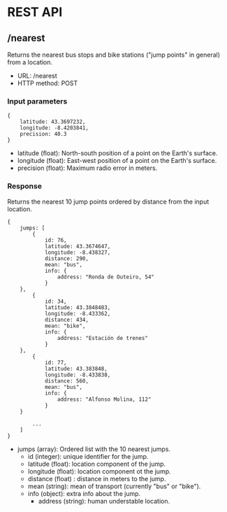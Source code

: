 
# REST API

## /nearest 

Returns the nearest bus stops and bike stations ("jump points" in general) from 
a location.

- URL: /nearest
- HTTP method: POST

### Input parameters

```
{
    latitude: 43.3697232,
    longitude: -8.4203841,
    precision: 40.3
}
```

- latitude (float): North-south position of a point on the Earth's surface.
- longitude (float): East-west position of a point on the Earth's surface.
- precision (float): Maximum radio error in meters.


### Response

Returns the nearest 10 jump points ordered by distance from the input location.

```
{
    jumps: [
    	{ 
            id: 76,
    	    latitude: 43.3674647,
            longitude: -8.438327,
            distance: 290,
            mean: "bus",
            info: {
                address: "Ronda de Outeiro, 54"
            }
	},
    	{ 
            id: 34,
    	    latitude: 43.3848483,
            longitude: -8.433362,
            distance: 434,
            mean: "bike",
            info: {
                address: "Estación de trenes"
            }
	},
    	{ 
            id: 77,
    	    latitude: 43.383848,
            longitude: -8.433838,
            distance: 560,
            mean: "bus",
            info: {
                address: "Alfonso Molina, 112"
            }
	}

        ...
    ]
}
```

- jumps (array): Ordered list with the 10 nearest jumps.
    - id (integer): unique identifier for the jump.
    - latitude (float): location component of the jump.
    - longitude (float): location component ot the jump.
    - distance (float) : distance in meters to the jump.
    - mean (string): mean of transport (currently "bus" or "bike").
    - info (object): extra info about the jump.
       - address (string): human understable location.


